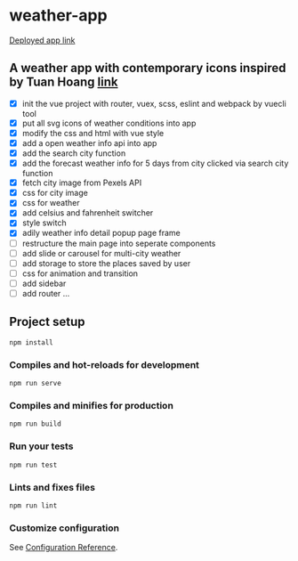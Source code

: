 # weather-app

[Deployed app link](https://modest-heisenberg-0ad3a3.netlify.com/)

## A weather app with contemporary icons inspired by Tuan Hoang [link](https://codepen.io/code4food/pen/rLvggd?editors=1100)

* [x] init the vue project with router, vuex, scss, eslint and webpack by vuecli tool
* [x] put all svg icons of weather conditions into app
* [x] modify the css and html with vue style
* [x] add a open weather info api into app
* [x] add the search city function
* [x] add the forecast weather info for 5 days from city clicked via search city function
* [x] fetch city image from Pexels API
* [x] css for city image
* [x] css for weather
* [x] add celsius and fahrenheit switcher
* [x] style switch
* [x] adily weather info detail popup page frame
* [ ] restructure the main page into seperate components
* [ ] add slide or carousel for multi-city weather
* [ ] add storage to store the places saved by user
* [ ] css for animation and transition
* [ ] add sidebar
* [ ] add router
...

## Project setup
```
npm install
```

### Compiles and hot-reloads for development
```
npm run serve
```

### Compiles and minifies for production
```
npm run build
```

### Run your tests
```
npm run test
```

### Lints and fixes files
```
npm run lint
```

### Customize configuration
See [Configuration Reference](https://cli.vuejs.org/config/).
